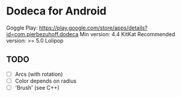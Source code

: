 # Dodeca for Android
Goggle Play: https://play.google.com/store/apps/details?id=com.pierbezuhoff.dodeca
Min version: 4.4 KitKat
Recommended version: >= 5.0 Lolipop

## TODO
- [ ] Arcs (with rotation)
- [ ] Color depends on radius
- [ ] 'Brush' (see C++)
